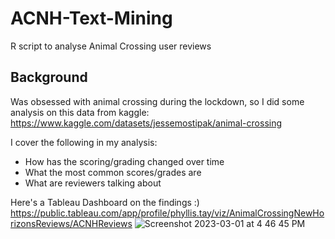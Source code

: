 # ACNH-Text-Mining
R script to analyse Animal Crossing user reviews

## Background
Was obsessed with animal crossing during the lockdown, so I did some analysis on this data from kaggle:
https://www.kaggle.com/datasets/jessemostipak/animal-crossing


I cover the following in my analysis:
- How has the scoring/grading changed over time
- What the most common scores/grades are
- What are reviewers talking about

Here's a Tableau Dashboard on the findings :)
https://public.tableau.com/app/profile/phyllis.tay/viz/AnimalCrossingNewHorizonsReviews/ACNHReviews
![Screenshot 2023-03-01 at 4 46 45 PM](https://user-images.githubusercontent.com/8678842/222089514-f0e427a9-9ba5-46fe-8fbb-fbd5774936b7.png)
